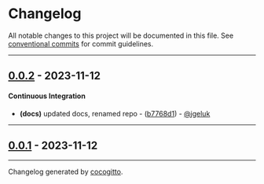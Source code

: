# Changelog
All notable changes to this project will be documented in this file. See [conventional commits](https://www.conventionalcommits.org/) for commit guidelines.

- - -
## [0.0.2](https://github.com/EKGF/terraform-neptune/compare/0.0.1..0.0.2) - 2023-11-12
#### Continuous Integration
- **(docs)** updated docs, renamed repo - ([b7768d1](https://github.com/EKGF/terraform-neptune/commit/b7768d13829fdcf723a3bd2d5079fa36d07e7440)) - [@jgeluk](https://github.com/jgeluk)

- - -

## [0.0.1](https://github.com/EKGF/terraform-neptune/compare/2c88853d8104f23782234297e4b63810b43826d9..0.0.1) - 2023-11-12

- - -

Changelog generated by [cocogitto](https://github.com/cocogitto/cocogitto).